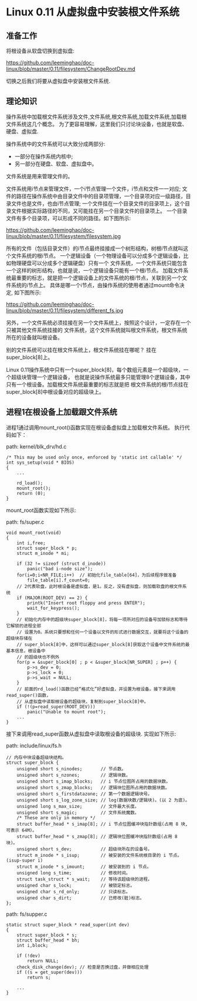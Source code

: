 Linux 0.11 从虚拟盘中安装根文件系统
================================================================================

准备工作
--------------------------------------------------------------------------------

将根设备从软盘切换到虚拟盘:

https://github.com/leeminghao/doc-linux/blob/master/0.11/filesystem/ChangeRootDev.md

切换之后我们将要从虚拟盘中安装根文件系统.

理论知识
--------------------------------------------------------------------------------

操作系统中加载根文件系统涉及文件,文件系统,根文件系统,加载文件系统,加载根文件系统这几个概念。
为了更容易理解，这里我们只讨论块设备，也就是软盘、硬盘、虚拟盘.

操作系统中的文件系统可以大致分成两部分:

* 一部分在操作系统内核中;
* 另一部分在硬盘、软盘、虚拟盘中。

文件系统是用来管理文件的。

文件系统用i节点来管理文件，一个i节点管理一个文件，i节点和文件一一对应;
文件的路径在操作系统中由目录文件中的目录项管理，一个目录项对应一级路径，目录文件也是文件，也由i节点管理;
一个文件挂在一个目录文件的目录项上，这个目录文件根据实际路径的不同，又可能挂在另一个目录文件的目录项上。
一个目录文件有多个目录项，可以形成不同的路径。如下图所示:

https://github.com/leeminghao/doc-linux/blob/master/0.11/filesystem/filesystem.jpg

所有的文件（包括目录文件）的i节点最终挂接成一个树形结构，树根i节点就叫这个文件系统的根i节点。
一个逻辑设备（一个物理设备可以分成多个逻辑设备，比如物理硬盘可以分成多个逻辑硬盘）只有一个
文件系统，一个文件系统只能包含一个这样的树形结构，也就是说，一个逻辑设备只能有一个根i节点。
加载文件系统最重要的标志，就是把一个逻辑设备上的文件系统的根i节点，关联到另一个文件系统的i节点上。
具体是哪一个i节点，由操作系统的使用者通过mount命令决定, 如下图所示:

https://github.com/leeminghao/doc-linux/blob/master/0.11/filesystem/different_fs.jpg

另外，一个文件系统必须挂接在另一个文件系统上，按照这个设计，一定存在一个只被其他文件系统挂接的
文件系统，这个文件系统就叫根文件系统，根文件系统所在的设备就叫根设备。

别的文件系统可以挂在根文件系统上，根文件系统挂在哪呢？
挂在super_block[8]上。

Linux 0.11操作系统中只有一个super_block[8]，每个数组元素是一个超级块，一个超级块管理一个逻辑设备，
也就是说操作系统最多只能管理8个逻辑设备，其中只有一个根设备。加载根文件系统最重要的标志就是把
根文件系统的根i节点挂在super_block[8]中根设备对应的超级块上。

进程1在根设备上加载跟文件系统
--------------------------------------------------------------------------------

进程1通过调用mount_root()函数实现在根设备虚拟盘上加载根文件系统。
执行代码如下：

path: kernel/blk_drv/hd.c
```
/* This may be used only once, enforced by 'static int callable' */
int sys_setup(void * BIOS)
{
    ...

    rd_load();
    mount_root();
    return (0);
}
```

mount_root函数实现如下所示:

path: fs/super.c
```
void mount_root(void)
{
    int i,free;
    struct super_block * p;
    struct m_inode * mi;

    if (32 != sizeof (struct d_inode))
        panic("bad i-node size");
    for(i=0;i<NR_FILE;i++)  // 初始化file_table[64]，为后续程序做准备
        file_table[i].f_count=0;
    // 2代表软盘，此时根设备是虚拟盘，是1。反之，没有虚拟盘，则加载软盘的根文件系统
    if (MAJOR(ROOT_DEV) == 2) {
        printk("Insert root floppy and press ENTER");
        wait_for_keypress();
    }
    // 初始化内存中的超级块super_block[8]，将每一项所对应的设备号加锁标志和等待它解锁的进程全部
    // 设置为0。系统只要想和任何一个设备以文件的形式进行数据交互，就要将这个设备的超级块存储在
    // super_block[8]中，这样可以通过super_block[8]获取这个设备中文件系统的最基本信息，根设备中
    // 的超级块也不例外
    for(p = &super_block[0] ; p < &super_block[NR_SUPER] ; p++) {
        p->s_dev = 0;
        p->s_lock = 0;
        p->s_wait = NULL;
    }
    // 前面的rd_load()函数已经“格式化”好虚拟盘，并设置为根设备。接下来调用read_super()函数，
    // 从虚拟盘中读取根设备的超级块，复制到super_block[8]中。
    if (!(p=read_super(ROOT_DEV)))
        panic("Unable to mount root");
    ...
}
```

接下来调用read_super函数从虚拟盘中读取根设备的超级块. 实现如下所示:

path: include/linux/fs.h
```
// 内存中块设备超级块结构。
struct super_block {
    unsigned short s_ninodes;       // 节点数。
    unsigned short s_nzones;        // 逻辑块数。
    unsigned short s_imap_blocks;   // i 节点位图所占用的数据块数。
    unsigned short s_zmap_blocks;   // 逻辑块位图所占用的数据块数。
    unsigned short s_firstdatazone; // 第一个数据逻辑块号。
    unsigned short s_log_zone_size; // log(数据块数/逻辑块)。(以 2 为底)。
    unsigned long s_max_size;       // 文件最大长度。
    unsigned short s_magic;         // 文件系统魔数。
    /* These are only in memory */
    struct buffer_head * s_imap[8]; // i 节点位图缓冲块指针数组(占用 8 块,可表示 64M)。
    struct buffer_head * s_zmap[8]; // 逻辑块位图缓冲块指针数组(占用 8 块)。
    unsigned short s_dev;           // 超级块所在的设备号。
    struct m_inode * s_isup;        // 被安装的文件系统根目录的 i 节点。(isup-super i)
    struct m_inode * s_imount;      // 被安装到的 i 节点。
    unsigned long s_time;           // 修改时间。
    struct task_struct * s_wait;    // 等待该超级块的进程。
    unsigned char s_lock;           // 被锁定标志。
    unsigned char s_rd_only;        // 只读标志。
    unsigned char s_dirt;           // 已修改(脏)标志。
};
```

path: fs/supper.c
```
static struct super_block * read_super(int dev)
{
    struct super_block * s;
    struct buffer_head * bh;
    int i,block;

    if (!dev)
        return NULL;
    check_disk_change(dev); // 检查是否换过盘，并做相应处理
    if ((s = get_super(dev)))
        return s;

    ...
}
```